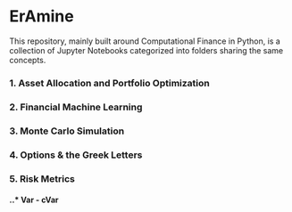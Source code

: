 # ErAmine

This repository, mainly built around Computational Finance in Python, is a collection of Jupyter Notebooks categorized into folders sharing the same concepts.

### 1. Asset Allocation and Portfolio Optimization
### 2. Financial Machine Learning
### 3. Monte Carlo Simulation
### 4. Options & the Greek Letters
### 5. Risk Metrics
#### ..* Var - cVar
